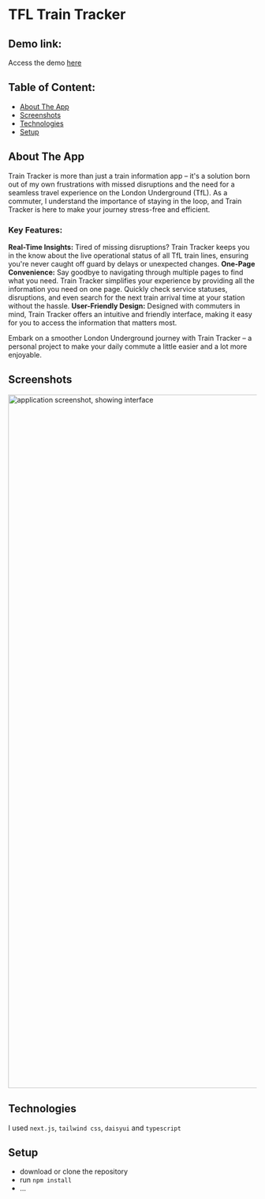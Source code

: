 # TFL Train Tracker


## Demo link:
Access the demo [here](https://train-tracker.vercel.app/)

## Table of Content:

- [About The App](#about-the-app)
- [Screenshots](#screenshots)
- [Technologies](#technologies)
- [Setup](#setup)

## About The App

Train Tracker is more than just a train information app – it's a solution born out of my own frustrations with missed disruptions and the need for a seamless travel experience on the London Underground (TfL). As a commuter, I understand the importance of staying in the loop, and Train Tracker is here to make your journey stress-free and efficient.

### Key Features:

**Real-Time Insights:** Tired of missing disruptions? Train Tracker keeps you in the know about the live operational status of all TfL train lines, ensuring you're never caught off guard by delays or unexpected changes.
**One-Page Convenience:** Say goodbye to navigating through multiple pages to find what you need. Train Tracker simplifies your experience by providing all the information you need on one page. Quickly check service statuses, disruptions, and even search for the next train arrival time at your station without the hassle.
**User-Friendly Design:** Designed with commuters in mind, Train Tracker offers an intuitive and friendly interface, making it easy for you to access the information that matters most.

Embark on a smoother London Underground journey with Train Tracker – a personal project to make your daily commute a little easier and a lot more enjoyable.

## Screenshots

<img width="1403" alt="application screenshot, showing interface" src="https://github.com/Susnfor/train-tracker/assets/97429786/f2ce8ec8-fdee-4606-978a-01944ea8313c">

## Technologies
I used `next.js`, `tailwind css`, `daisyui` and `typescript` 

## Setup
- download or clone the repository
- run `npm install`
- ...

